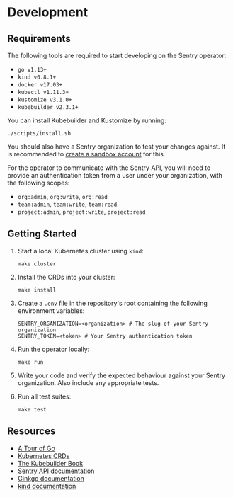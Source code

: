 # Development

## Requirements

The following tools are required to start developing on the Sentry operator:

- `go v1.13+`
- `kind v0.8.1+`
- `docker v17.03+`
- `kubectl v1.11.3+`
- `kustomize v3.1.0+`
- `kubebuilder v2.3.1+`

You can install Kubebuilder and Kustomize by running:

```shell
./scripts/install.sh
```

You should also have a Sentry organization to test your changes against. It is recommended to [create a sandbox account](https://sentry.io/signup/) for this.

For the operator to communicate with the Sentry API, you will need to provide an authentication token from a user under your organization, with the following scopes:

- `org:admin`, `org:write`, `org:read`
- `team:admin`, `team:write`, `team:read`
- `project:admin`, `project:write`, `project:read`

## Getting Started

1. Start a local Kubernetes cluster using `kind`:

   ```shell
   make cluster
   ```

2. Install the CRDs into your cluster:

   ```shell
   make install
   ```

3. Create a `.env` file in the repository's root containing the following environment variables:

   ```shell
   SENTRY_ORGANIZATION=<organization> # The slug of your Sentry organization
   SENTRY_TOKEN=<token> # Your Sentry authentication token
   ```

4. Run the operator locally:

   ```
   make run
   ```

5. Write your code and verify the expected behaviour against your Sentry organization. Also include any appropriate tests.

6. Run all test suites:

   ```
   make test
   ```

## Resources

- [A Tour of Go](https://tour.golang.org/welcome/1)
- [Kubernetes CRDs](https://kubernetes.io/docs/tasks/extend-kubernetes/custom-resources/custom-resource-definitions/)
- [The Kubebuilder Book](https://book.kubebuilder.io/)
- [Sentry API documentation](https://docs.sentry.io/api/)
- [Ginkgo documentation](https://onsi.github.io/ginkgo/)
- [kind documentation](https://kind.sigs.k8s.io/)
